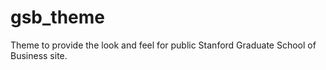 gsb_theme
=========

Theme to provide the look and feel for public Stanford Graduate School of Business site.
